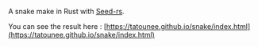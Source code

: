 A snake make in Rust with [Seed-rs](https://seed-rs.org/).

You can see the result here : [https://tatounee.github.io/snake/index.html](https://tatounee.github.io/snake/index.html)
